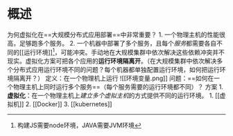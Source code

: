 # 概述
为何虚拟化在==大规模分布式应用部署==中非常重要？
	1. 一个物理主机的性能很高，足够跑多个服务。
	2. 一个机器中部署了多个服务，且每个*服务*都需要各自不同的[[运行环境]][^1]，可能冲突。手动地在大规模集群中依次解决这些依赖冲突并不现实。虚拟化方案可把各个应用的**运行环境隔离开**。（在大规模集群中依次解决多个分布式应用运行环境不同的问题？每个机器都单独配置运行环境，如何把运行环境隔离开？）
定义：在一个物理机上运行 
![[环境变量.png]]
问题：==如何在一个物理主机上同时运行多个服务==（每个服务需要的运行环境都不同）？
方案
	1. **虚拟化**：在一个物理主机上*建立多个虚拟主机*的方式提供不同的运行环境。
		1. [[虚拟机]]
		2. [[Docker]] 
		3. [[kubernetes]] 


[^1]: 构建JS需要node环境，JAVA需要JVM环境